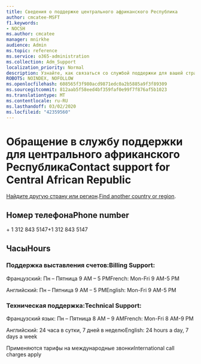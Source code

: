 ```yaml
---
title: Сведения о поддержке центрального африканского Республика
author: cmcatee-MSFT
f1.keywords:
- NOCSH
ms.author: cmcatee
manager: mnirkhe
audience: Admin
ms.topic: reference
ms.service: o365-administration
ms.collection: Adm_Support
localization_priority: Normal
description: Узнайте, как связаться со службой поддержки для вашей страны или региона.
ROBOTS: NOINDEX, NOFOLLOW
ms.openlocfilehash: 608565f3f980acd9871edc0a2b5885a9f3f89309
ms.sourcegitcommit: 812aab5f58eed4bf359faf0e99f7f876af5b1023
ms.translationtype: MT
ms.contentlocale: ru-RU
ms.lasthandoff: 03/02/2020
ms.locfileid: "42359560"
---
```

# <a name="contact-support-for-central-african-republic"></a><span data-ttu-id="4a4cd-103">Обращение в службу поддержки для центрального африканского Республика</span><span class="sxs-lookup"><span data-stu-id="4a4cd-103">Contact support for Central African Republic</span></span>

<span data-ttu-id="4a4cd-104">[Найдите другую страну или регион](../contact-support-for-business-products.md).</span><span class="sxs-lookup"><span data-stu-id="4a4cd-104">[Find another country or region](../contact-support-for-business-products.md).</span></span>

## <a name="phone-number"></a><span data-ttu-id="4a4cd-105">Номер телефона</span><span class="sxs-lookup"><span data-stu-id="4a4cd-105">Phone number</span></span>
<span data-ttu-id="4a4cd-106">+ 1 312 843 5147</span><span class="sxs-lookup"><span data-stu-id="4a4cd-106">+1 312 843 5147</span></span>

## <a name="hours"></a><span data-ttu-id="4a4cd-107">Часы</span><span class="sxs-lookup"><span data-stu-id="4a4cd-107">Hours</span></span>
### <a name="billing-support"></a><span data-ttu-id="4a4cd-108">Поддержка выставления счетов:</span><span class="sxs-lookup"><span data-stu-id="4a4cd-108">Billing Support:</span></span>

<span data-ttu-id="4a4cd-109">Французский: Пн – Пятница 9 AM – 5 PM</span><span class="sxs-lookup"><span data-stu-id="4a4cd-109">French: Mon-Fri 9 AM-5 PM</span></span>

<span data-ttu-id="4a4cd-110">Английский: Пн – Пятница 9 AM – 5 PM</span><span class="sxs-lookup"><span data-stu-id="4a4cd-110">English: Mon-Fri 9 AM-5 PM</span></span>

### <a name="technical-support"></a><span data-ttu-id="4a4cd-111">Техническая поддержка:</span><span class="sxs-lookup"><span data-stu-id="4a4cd-111">Technical Support:</span></span>

<span data-ttu-id="4a4cd-112">Французский язык: Пн – Пятница 8 AM – 9 AM</span><span class="sxs-lookup"><span data-stu-id="4a4cd-112">French: Mon-Fri 8 AM-9 PM</span></span>

<span data-ttu-id="4a4cd-113">Английский: 24 часа в сутки, 7 дней в неделю</span><span class="sxs-lookup"><span data-stu-id="4a4cd-113">English: 24 hours a day, 7 days a week</span></span>

<span data-ttu-id="4a4cd-114">Применяются тарифы на международные звонки</span><span class="sxs-lookup"><span data-stu-id="4a4cd-114">International call charges apply</span></span>
